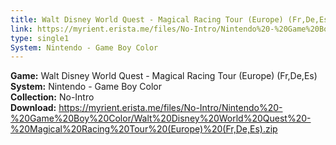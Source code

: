 ```yaml
---
title: Walt Disney World Quest - Magical Racing Tour (Europe) (Fr,De,Es)
link: https://myrient.erista.me/files/No-Intro/Nintendo%20-%20Game%20Boy%20Color/Walt%20Disney%20World%20Quest%20-%20Magical%20Racing%20Tour%20(Europe)%20(Fr,De,Es).zip
type: single1
System: Nintendo - Game Boy Color
---
```

<b>Game:</b> Walt Disney World Quest - Magical Racing Tour (Europe) (Fr,De,Es)<br>
<b>System:</b> Nintendo - Game Boy Color<br>
<b>Collection:</b> No-Intro<br>
<b>Download:</b> https://myrient.erista.me/files/No-Intro/Nintendo%20-%20Game%20Boy%20Color/Walt%20Disney%20World%20Quest%20-%20Magical%20Racing%20Tour%20(Europe)%20(Fr,De,Es).zip